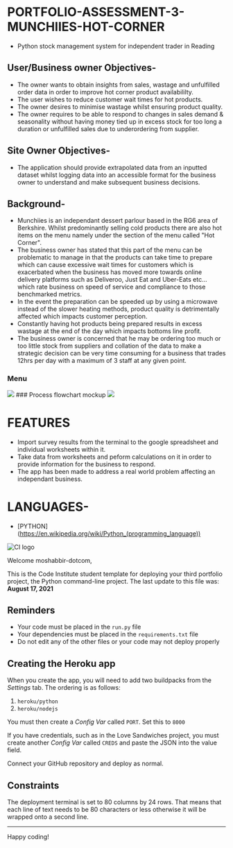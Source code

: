 # PORTFOLIO-ASSESSMENT-3-MUNCHIIES-HOT-CORNER
* Python stock management system for independent trader in Reading
## User/Business owner Objectives-
* The owner wants to obtain insights from sales, wastage and unfulfilled order data in order to improve hot corner product availabililty.
* The user wishes to reduce customer wait times for hot products.
* The owner desires to minimise wastage whilst ensuring product quality.
* The owner requires to be able to respond to changes in sales demand & seasonality without having money tied up in excess stock for too long a duration or unfulfilled sales due to underordering from supplier.
## Site Owner Objectives-
* The application should provide extrapolated data from an inputted dataset whilst logging data into an accessible format for the business owner to understand and make subsequent business decisions.
## Background-
* Munchiies is an independant dessert parlour based in the RG6 area of Berkshire. Whilst predominantly selling cold products there are also hot items on the menu namely under the section of the menu called "Hot Corner".
* The business owner has stated that this part of the menu can be problematic to manage in that the products can take time to prepare which can cause excessive wait times for customers which is exacerbated when the business has moved more towards online delivery platforms such as Deliveroo, Just Eat and Uber-Eats etc... which rate business on speed of service and compliance to those benchmarked metrics.
* In the event the preparation can be speeded up by using a microwave instead of the slower heating methods, product quality is detrimentally affected which impacts customer perception.
* Constantly having hot products being prepared results in excess wastage at the end of the day which impacts bottoms line profit.
* The business owner is concerned that he may be ordering too much or too little stock from suppliers and collation of the data to make a strategic decision can be very time consuming for a business that trades 12hrs per day with a maximum of 3 staff at any given point.
### Menu
<img src="/assets/images/############.jpg">
### Process flowchart mockup
<img src="/assets/images/############.jpg">

# FEATURES
* Import survey results from the terminal to the google spreadsheet and individual worksheets within it.
* Take data from worksheets and peform calculations on it in order to provide information for the business to respond.
* The app has been made to address a real world problem affecting an independant business.

# LANGUAGES-
* [PYTHON] (https://en.wikipedia.org/wiki/Python_(programming_language))

![CI logo](https://codeinstitute.s3.amazonaws.com/fullstack/ci_logo_small.png)

Welcome moshabbir-dotcom,

This is the Code Institute student template for deploying your third portfolio project, the Python command-line project. The last update to this file was: **August 17, 2021**

## Reminders

* Your code must be placed in the `run.py` file
* Your dependencies must be placed in the `requirements.txt` file
* Do not edit any of the other files or your code may not deploy properly

## Creating the Heroku app

When you create the app, you will need to add two buildpacks from the _Settings_ tab. The ordering is as follows:

1. `heroku/python`
2. `heroku/nodejs`

You must then create a _Config Var_ called `PORT`. Set this to `8000`

If you have credentials, such as in the Love Sandwiches project, you must create another _Config Var_ called `CREDS` and paste the JSON into the value field.

Connect your GitHub repository and deploy as normal.

## Constraints

The deployment terminal is set to 80 columns by 24 rows. That means that each line of text needs to be 80 characters or less otherwise it will be wrapped onto a second line.

-----
Happy coding!
